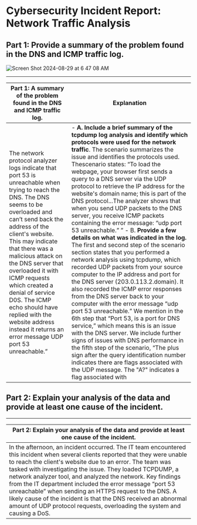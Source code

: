 # Cybersecurity Incident Report: Network Traffic Analysis

## Part 1: Provide a summary of the problem found in the DNS and ICMP traffic log.
![Screen Shot 2024-08-29 at 6 47 08 AM](https://github.com/user-attachments/assets/d9fa2f07-e7a0-4569-89fb-abadc3fca698)

---

|**Part 1: A summary of the problem found in the DNS and ICMP traffic log.**| Explanation      | 
|---------------------------------------------------------------------------|------------------|
|The network protocol analyzer logs indicate that port 53 is unreachable when trying to reach the DNS. The DNS seems to be overloaded and can’t send back the address of the client's website. This may indicate that there was a malicious attack on the DNS server that overloaded it with ICMP requests which created a denial of service D0S. The ICMP echo should have replied with the website address instead it returns an error message  UDP port 53 unreachable.”|- **A. Include a brief summary of the tcpdump log analysis and identify which protocols were used for the network traffic**. The scenario summarizes the issue and identifies the protocols used. Thescenario states: “To load the webpage, your browser first sends a query to a DNS server via the UDP protocol to retrieve the IP address for the website's domain name; this is part of the DNS protocol...The analyzer shows that when you send UDP packets to the DNS server, you receive ICMP packets containing the error message: “udp port 53 unreachable.” ” - B. **Provide a few details on what was indicated in the log.** The first and second step of the scenario section states that you performed a network analysis using tcpdump, which recorded UDP packets from your source computer to the IP address and port for the DNS server (203.0.113.2.domain). It also recorded the ICMP error responses from the DNS server back to your computer with the error message “udp port 53 unreachable.” We mention in the 6th step that “Port 53, is a port for DNS service,” which means this is an issue with the DNS server. We include further signs of issues with DNS performance in the fifth step of the scenario, “The plus sign after the query identification number indicates there are flags associated with the UDP message. The "A?" indicates a flag associated with|                                                                                                               

## Part 2: Explain your analysis of the data and provide at least one cause of the incident.

---

|**Part 2: Explain your analysis of the data and provide at least one cause of the incident.**                                                                               |
|-------------------------------------------------------------------------------------------------------------------------|
|In the afternoon, an incident occurred. The IT team encountered this incident when several clients reported that they were unable to reach the client's website due to an error. The team was tasked with investigating the issue. They loaded TCPDUMP, a network analyzer tool, and analyzed the network. Key findings from the IT department included the error message “port 53 unreachable” when sending an HTTPS request to the DNS. A likely cause of the incident is that the DNS received an abnormal amount of UDP protocol requests, overloading the system and causing a DoS.|



